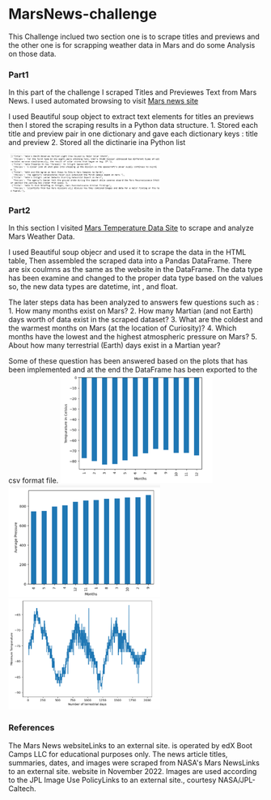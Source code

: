 # MarsNews-challenge
This Challenge inclued two section one is to scrape titles and previews and the other one is for scrapping weather data in Mars and do some Analysis on those data. 

### Part1
In this part of the challenge I scraped Titles and Previewes Text from Mars News. I used automated browsing to visit <a href="https://static.bc-edx.com/data/web/mars_news/index.html" target="_blank">Mars news site</a> 

I used Beautiful soup object to extract text elements for titles an previews then I stored the scraping results in a Python data structure. 
    1. Stored each title and preview pair in one dictionary and gave each dictionary keys : title and preview
    2. Stored all the dictinarie ina Python list 

<img src="/Images/dictionariesOutput.png" width="300" > 


### Part2

In this section I visited <a href ="https://static.bc-edx.com/data/web/mars_facts/temperature.html" target = "_blank">Mars Temperature Data Site</a> to scrape and analyze Mars Weather Data. 

I used Beautiful soup objecr and used it to scrape the data in the HTML table, Then assembled the scraped data into a Pandas DataFrame. There are six coulmns as the same as the website in the DataFrame. The data type has been examine and changed to the proper data type based on the values so, the new data types are datetime, int , and float. 

The later steps data has been analyzed to answers few questions such as :
    1. How many months exist on Mars?
    2. How many Martian (and not Earth) days worth of data exist in the scraped dataset?
    3. What are the coldest and the warmest months on Mars (at the location of Curiosity)? 
    4. Which months have the lowest and the highest atmospheric pressure on Mars? 
    5. About how many terrestrial (Earth) days exist in a Martian year? 

Some of these question has been answered based on the plots that has been implemented and at the end the DataFrame has been exported to the csv format file. 
<img src="/Images/monthsTemp.png" width="300" > 
<img src="/Images/pressureMonths.png" width="300" >
<img src="/Images/terrestorialdaysTemp.png" width="300" > 
 


### References
The Mars News websiteLinks to an external site. is operated by edX Boot Camps LLC for educational purposes only. The news article titles, summaries, dates, and images were scraped from NASA's Mars NewsLinks to an external site. website in November 2022. Images are used according to the JPL Image Use PolicyLinks to an external site., courtesy NASA/JPL-Caltech.